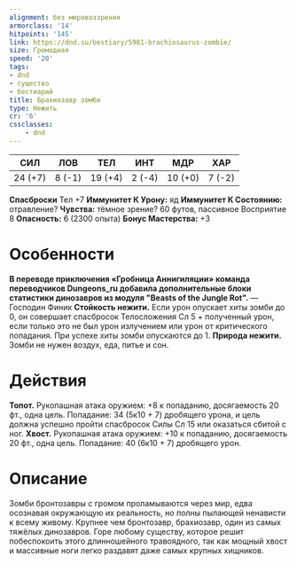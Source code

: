```yaml
---
alignment: без мировоззрения
armorclass: '14'
hitpoints: '145'
link: https://dnd.su/bestiary/5981-brachiosaurus-zombie/
size: Громадная
speed: '20'
tags:
- dnd
- существо
- бестиарий
title: Брахиозавр зомби
type: Нежить
cr: '6'
cssclasses:
    - dnd
---
```



| СИЛ | ЛОВ | ТЕЛ | ИНТ | МДР | ХАР |
|---|---|---|---|---|---|
| 24 (+7) | 8 (-1) | 19 (+4) | 2 (-4) | 10 (+0) | 7 (-2) |
**Спасброски** Тел +7
**Иммунитет К Урону:** яд
**Иммунитет К Состоянию:** отравление?
**Чувства:** тёмное зрение? 60 футов, пассивное Восприятие 8
**Опасность:** 6 (2300 опыта)
**Бонус Мастерства:** +3


# Особенности
**В переводе приключения «Гробница Аннигиляции» команда переводчиков Dungeons_ru добавила дополнительные блоки статистики динозавров из модуля "Beasts of the Jungle Rot".** 
— Господин Финик
**Стойкость нежити.** Если урон опускает хиты зомби до 0, он совершает спасбросок Телосложения Сл 5 + полученный урон, если только это не был урон излучением или урон от критического попадания. При успехе хиты зомби опускаются до 1.
**Природа нежити.** Зомби не нужен воздух, еда, питье и сон.


# Действия
**Топот.** Рукопашная атака оружием: +8 к попаданию, досягаемость 20 фт., одна цель. Попадание: 34 (5к10 + 7) дробящего урона, и цель должна успешно пройти спасбросок Силы Сл 15 или оказаться сбитой с ног.
**Хвост.** Рукопашная атака оружием: +10 к попаданию, досягаемость 20 фт., одна цель. Попадание: 40 (6к10 + 7) дробящего урон.


# Описание
Зомби бронтозавры с громом проламываются через мир, едва осознавая окружающую их реальность, но полны пылающей ненависти к всему живому. Крупнее чем бронтозавр, брахиозавр, один из самых тяжёлых динозавров. Горе любому существу, которое решит побеспокоить этого длинношейного травоядного, так как мощный хвост и массивные ноги легко раздавят даже самых крупных хищников.